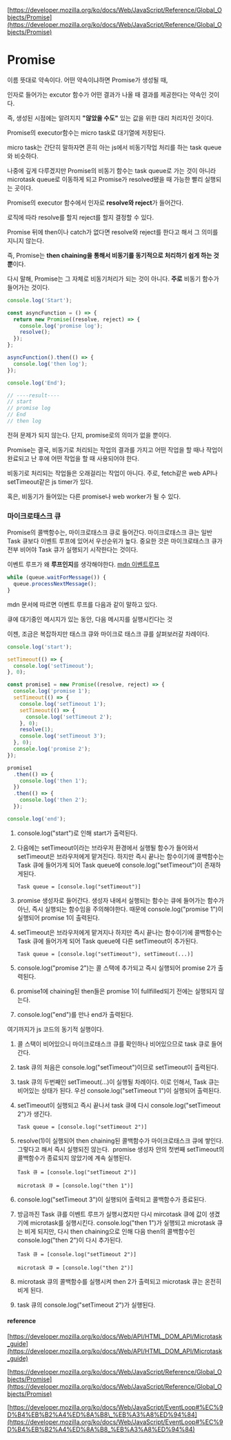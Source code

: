 [https://developer.mozilla.org/ko/docs/Web/JavaScript/Reference/Global_Objects/Promise](https://developer.mozilla.org/ko/docs/Web/JavaScript/Reference/Global_Objects/Promise)

# Promise

이름 뜻대로 약속이다. 어떤 약속이냐하면 Promise가 생성될 때,

인자로 들어가는 excutor 함수가 어떤 결과가 나올 때 결과를 제공한다는 약속인 것이다.

즉, 생성된 시점에는 알려지지 **"않았을 수도"** 있는 값을 위한 대리 처리자인 것이다.

Promise의 executor함수는 micro task로 대기열에 저장된다.

micro task는 간단히 말하자면 흔히 아는 js에서 비동기작업 처리를 하는 task queue와 비슷하다.

나중에 깊게 다루겠지만 Promise의 비동기 함수는 task queue로 가는 것이 아니라 microtask queue로 이동하게 되고 Promise가 resolved됐을 때 가능한 빨리 실행되는 곳이다.

Promise의 executor 함수에서 인자로 **resolve와 reject**가 들어간다.

로직에 따라 resolve를 할지 reject를 할지 결정할 수 있다.

Promise 뒤에 then이나 catch가 없다면 resolve와 reject를 한다고 해서 그 의미를 지니지 않는다.

즉, Promise는 **then chaining을 통해서 비동기를 동기적으로 처리하기 쉽게 하는 것 뿐**이다.

다시 말해, Promise는 그 자체로 비동기처리가 되는 것이 아니다. **주로** 비동기 함수가 들어가는 것이다.

```javascript
console.log('Start');

const asyncFunction = () => {
  return new Promise((resolve, reject) => {
    console.log('promise log');
    resolve();
  });
};

asyncFunction().then(() => {
  console.log('then log');
});

console.log('End');

// ----result----
// start
// promise log
// End
// then log
```

전혀 문제가 되지 않는다. 단지, promise로의 의미가 없을 뿐이다.

Promise는 결국, 비동기로 처리되는 작업의 결과를 가지고 어떤 작업을 할 때나 작업이 완료되고 난 후에 어떤 작업을 할 때 사용되어야 한다.

비동기로 처리되는 작업들은 오래걸리는 작업이 아니다. 주로, fetch같은 web API나 setTimeout같은 js timer가 있다.

혹은, 비동기가 들어있는 다른 promise나 web worker가 될 수 있다.

### 마이크로태스크 큐

Promise의 콜백함수는, 마이크로태스크 큐로 들어간다. 마이크로태스크 큐는 일반 Task 큐보다 이벤트 루프에 있어서 우선순위가 높다. 중요한 것은 마이크로태스크 큐가 전부 비어야 Task 큐가 실행되기 시작한다는 것이다.

이벤트 루프가 왜 **루프인지**를 생각해야한다. [mdn 이벤트루프](https://developer.mozilla.org/ko/docs/Web/JavaScript/EventLoop#%EC%9D%B4%EB%B2%A4%ED%8A%B8_%EB%A3%A8%ED%94%84)

```javascript
while (queue.waitForMessage()) {
  queue.processNextMessage();
}
```

mdn 문서에 따르면 이벤트 루프를 다음과 같이 말하고 있다.

큐에 대기중인 메시지가 있는 동안, 다음 메시지를 실행시킨다는 것

이젠, 조금은 복잡하지만 태스크 큐와 마이크로 태스크 큐를 살펴보러갈 차례이다.

```javascript
console.log('start');

setTimeout(() => {
  console.log('setTimeout');
}, 0);

const promise1 = new Promise((resolve, reject) => {
  console.log('promise 1');
  setTimeout(() => {
    console.log('setTimeout 1');
    setTimeout(() => {
      console.log('setTimeout 2');
    }, 0);
    resolve(1);
    console.log('setTimeout 3');
  }, 0);
  console.log('promise 2');
});

promise1
  .then(() => {
    console.log('then 1');
  })
  .then(() => {
    console.log('then 2');
  });

console.log('end');
```

1. console.log("start")로 인해 start가 출력된다.

2. 다음에는 setTimeout이라는 브라우저 환경에서 실행될 함수가 들어와서 setTimeout은 브라우저에게 맡겨진다. 하지만 즉시 끝나는 함수이기에 콜백함수는 Task 큐에 들어가게 되어 Task queue에 console.log("setTimeout")이 존재하게된다.

   `Task queue = [console.log("setTimeout")]`

3. promise 생성자로 들어간다. 생성자 내에서 실행되는 함수는 큐에 들어가는 함수가 아닌, 즉시 실행되는 함수임을 주의해야한다. 때문에 console.log("promise 1")이 실행되어 promise 1이 출력된다.

4. setTimeout은 브라우저에게 맡겨지나 하지만 즉시 끝나는 함수이기에 콜백함수는 Task 큐에 들어가게 되어 Task queue에 다른 setTimeout이 추가된다.

   `Task queue = [console.log("setTimeout"), setTimeout(...)]`

5. console.log("promise 2")는 콜 스택에 추가되고 즉시 실행되어 promise 2가 출력된다.

6. promise1에 chaining된 then들은 promise 1이 fullfilled되기 전에는 실행되지 않는다.

7. console.log("end")를 만나 end가 출력된다.

여기까지가 js 코드의 동기적 실행이다.

1. 콜 스택이 비어있으니 마이크로태스크 큐를 확인하나 비어있으므로 task 큐로 들어간다.

2. task 큐의 처음은 console.log("setTimeout")이므로 setTimeout이 출력된다.

3. task 큐의 두번째인 setTimeout(...)이 실행될 차례이다. 이로 인해서, Task 큐는 비어있는 상태가 된다. 우선 console.log("setTimeout 1")이 실행되어 출력된다.

4. setTimeout이 실행되고 즉시 끝나서 task 큐에 다시 console.log("setTimeout 2")가 생긴다.

   `Task queue = [console.log("setTimeout 2")]`

5. resolve(1)이 실행되어 then chaining된 콜백함수가 마이크로태스크 큐에 쌓인다. 그렇다고 해서 즉시 실행되진 않는다.  promise 생성자 안의 첫번째 setTimeout의 콜백함수가 종료되지 않았기에 계속 실행된다.

   `Task 큐 = [console.log("setTimeout 2")]`

   `microtask 큐 = [console.log("then 1")]`

6. console.log("setTimeout 3")이 실행되어 출력되고 콜백함수가 종료된다.

7. 방금까진 Task 큐를 이벤트 루프가 실행시켰지만 다시 mircotask 큐에 값이 생겼기에 microtask를 실행시킨다. console.log("then 1")가 실행되고 microtask 큐는 비게 되지만, 다시 then chaining으로 인해 다음 then의 콜백함수인 console.log("then 2")이 다시 추가된다.

   `Task 큐 = [console.log("setTimeout 2")]`

   `microtask 큐 = [console.log("then 2")]`

8. microtask 큐의 콜백함수를 실행시켜 then 2가 출력되고 microtask 큐는 온전히 비게 된다.

9. task 큐의 console.log("setTimeout 2")가 실행된다.

#### **reference**

[https://developer.mozilla.org/ko/docs/Web/API/HTML_DOM_API/Microtask_guide](https://developer.mozilla.org/ko/docs/Web/API/HTML_DOM_API/Microtask_guide)

[https://developer.mozilla.org/ko/docs/Web/JavaScript/Reference/Global_Objects/Promise](https://developer.mozilla.org/ko/docs/Web/JavaScript/Reference/Global_Objects/Promise)

[https://developer.mozilla.org/ko/docs/Web/JavaScript/EventLoop#%EC%9D%B4%EB%B2%A4%ED%8A%B8\_%EB%A3%A8%ED%94%84](https://developer.mozilla.org/ko/docs/Web/JavaScript/EventLoop#%EC%9D%B4%EB%B2%A4%ED%8A%B8_%EB%A3%A8%ED%94%84)

